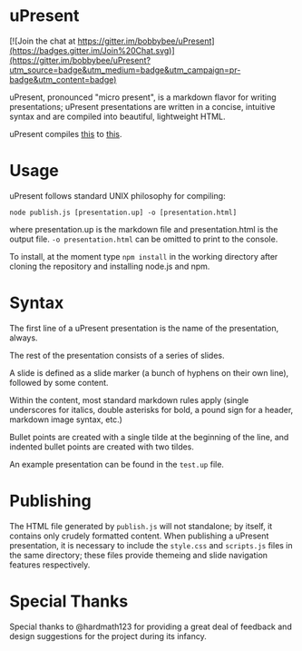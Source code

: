 uPresent
=============

[![Join the chat at https://gitter.im/bobbybee/uPresent](https://badges.gitter.im/Join%20Chat.svg)](https://gitter.im/bobbybee/uPresent?utm_source=badge&utm_medium=badge&utm_campaign=pr-badge&utm_content=badge)

uPresent, pronounced "micro present", is a markdown flavor for writing presentations; uPresent presentations are written in a concise, intuitive syntax and are compiled into beautiful, lightweight HTML.

uPresent compiles [this](https://github.com/bobbybee/uPresent/blob/master/test.up) to [this](http://backtick.town/~alyssa/test.html#slide0).

Usage
=============

uPresent follows standard UNIX philosophy for compiling:

    node publish.js [presentation.up] -o [presentation.html]

 where presentation.up is the markdown file and presentation.html is the output file. `-o presentation.html` can be omitted to print to the console.

To install, at the moment type `npm install` in the working directory after cloning the repository and installing node.js and npm.

Syntax
============
The first line of a uPresent presentation is the name of the presentation, always.

The rest of the presentation consists of a series of slides.

A slide is defined as a slide marker (a bunch of hyphens on their own line), followed by some content.

Within the content, most standard markdown rules apply (single underscores for italics, double asterisks for bold, a pound sign for a header, markdown image syntax, etc.)

Bullet points are created with a single tilde at the beginning of the line, and indented bullet points are created with two tildes.

An example presentation can be found in the `test.up` file.

Publishing
=============

The HTML file generated by `publish.js` will not standalone; by itself, it contains only crudely formatted content. When publishing a uPresent presentation, it is necessary to include the `style.css` and `scripts.js` files in the same directory; these files provide themeing and slide navigation features respectively.

Special Thanks
==============

Special thanks to @hardmath123 for providing a great deal of feedback and design suggestions for the project during its infancy.
